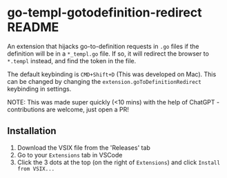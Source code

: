 # go-templ-gotodefinition-redirect README

An extension that hijacks go-to-definition requests in `.go` files if the definition will be in a `*_templ.go` file.
If so, it will redirect the browser to `*.templ` instead, and find the token in the file.

The default keybinding is `CMD+Shift+D` (This was developed on Mac). This can be changed by changing the `extension.goToDefinitionRedirect` keybinding in settings.

NOTE: This was made super quickly (<10 mins) with the help of ChatGPT - contributions are welcome, just open a PR! 

## Installation
1. Download the VSIX file from the 'Releases' tab
2. Go to your `Extensions` tab in VSCode
3. Click the 3 dots at the top (on the right of `Extensions`) and click `Install from VSIX...`
